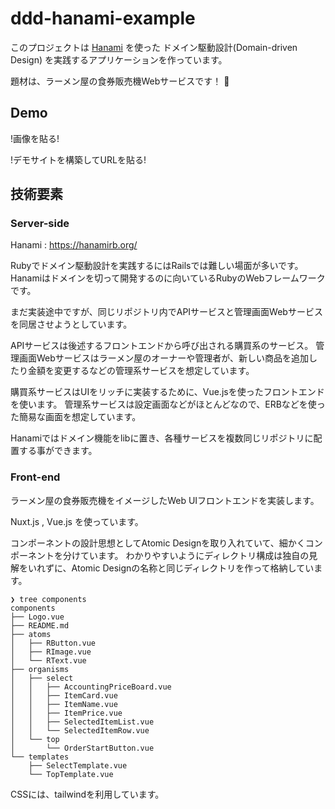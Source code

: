 # ddd-hanami-example

このプロジェクトは [Hanami](https://hanamirb.org/) を使った ドメイン駆動設計(Domain-driven Design) を実践するアプリケーションを作っています。

題材は、ラーメン屋の食券販売機Webサービスです！ :ramen:


## Demo

!画像を貼る!

!デモサイトを構築してURLを貼る!


## 技術要素

### Server-side

Hanami : https://hanamirb.org/

Rubyでドメイン駆動設計を実践するにはRailsでは難しい場面が多いです。
Hanamiはドメインを切って開発するのに向いているRubyのWebフレームワークです。

まだ実装途中ですが、同じリポジトリ内でAPIサービスと管理画面Webサービスを同居させようとしています。

APIサービスは後述するフロントエンドから呼び出される購買系のサービス。
管理画面Webサービスはラーメン屋のオーナーや管理者が、新しい商品を追加したり金額を変更するなどの管理系サービスを想定しています。

購買系サービスはUIをリッチに実装するために、Vue.jsを使ったフロントエンドを使います。
管理系サービスは設定画面などがほとんどなので、ERBなどを使った簡易な画面を想定しています。

Hanamiではドメイン機能をlibに置き、各種サービスを複数同じリポジトリに配置する事ができます。


### Front-end

ラーメン屋の食券販売機をイメージしたWeb UIフロントエンドを実装します。

Nuxt.js , Vue.js を使っています。

コンポーネントの設計思想としてAtomic Designを取り入れていて、細かくコンポーネントを分けています。
わかりやすいようにディレクトリ構成は独自の見解をいれずに、Atomic Designの名称と同じディレクトリを作って格納しています。

```
❯ tree components
components
├── Logo.vue
├── README.md
├── atoms
│   ├── RButton.vue
│   ├── RImage.vue
│   └── RText.vue
├── organisms
│   ├── select
│   │   ├── AccountingPriceBoard.vue
│   │   ├── ItemCard.vue
│   │   ├── ItemName.vue
│   │   ├── ItemPrice.vue
│   │   ├── SelectedItemList.vue
│   │   └── SelectedItemRow.vue
│   └── top
│       └── OrderStartButton.vue
└── templates
    ├── SelectTemplate.vue
    └── TopTemplate.vue
```

CSSには、tailwindを利用しています。


